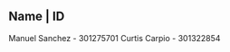 Name           | ID
----------------------------
Manuel Sanchez - 301275701
Curtis Carpio - 301322854
